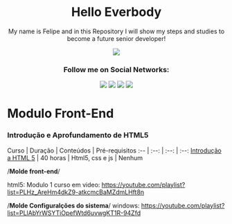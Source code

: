 <!--Start Title-->
<h1 align="center">Hello Everbody</h1>
<p align="center">My name is Felipe and in this Repository I will show my steps and studies to become a future senior developer!</p>
<!--End Title-->

<!--Start Image-->
<p align="center">
    <img src="https://www.ofuxico.com.br/img/galeria/2016/02/299353.jpg"/>
</p>
<!--End Image-->

<!--Start Social Section-->
<h3 align="center">Follow me on Social Networks:</h3> 
<div align="center"> 
  <a href="https://www.youtube.com/channel/UCaEfgUzXHpFXORka1tXLrpw" target="_blank"><img src="https://img.shields.io/badge/YouTube-FF0000?style=for-the-badge&logo=youtube&logoColor=white" target="_blank"></a>
  <a href="https://www.instagram.com/filipemarquesdos/" target="_blank"><img src="https://img.shields.io/badge/-Instagram-%23E4405F?style=for-the-badge&logo=instagram&logoColor=white" target="_blank"></a>
  <a href = "mailto:filipemarx25@gmail.com"><img src="https://img.shields.io/badge/-Gmail-%23333?style=for-the-badge&logo=gmail&logoColor=white" target="_blank"></a>
  <a href="">
  <img src="https://img.shields.io/badge/LinkedIn-0077B5?style=for-the-badge&logo=linkedin&logoColor=white"/>
  </a>
</div>
<!--End Social Section-->

# **Modulo Front-End** #


### Introdução e Aprofundamento de HTML5

Curso | Duração | Conteúdos | Pré-requisitos :-- | :--: | :--: | :--: 
[Introdução a HTML 5](http:youtube.com) | 40 horas | Html5, css e js | Nenhum



/**Molde front-end**/

html5:
Modulo 1 curso em video:
https://youtube.com/playlist?list=PLHz_AreHm4dkZ9-atkcmcBaMZdmLHft8n


/**Molde Configuralções do sistema**/
windows:
https://youtube.com/playlist?list=PLlAbYrWSYTiOpefWtd6uvwgKT1R-94Zfd